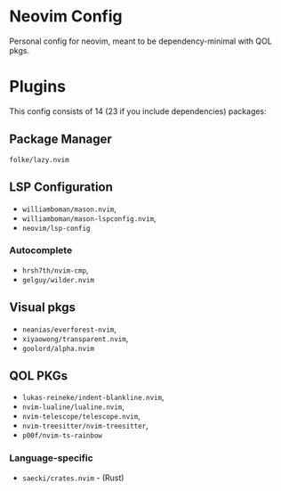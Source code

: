 # Neovim Config

Personal config for neovim, meant to be dependency-minimal with QOL pkgs.

# Plugins

This config consists of 14 (23 if you include dependencies) packages:

## Package Manager

`folke/lazy.nvim`

## LSP Configuration

- `williamboman/mason.nvim`,
- `williamboman/mason-lspconfig.nvim`,
- `neovim/lsp-config`

### Autocomplete

- `hrsh7th/nvim-cmp`,
- `gelguy/wilder.nvim`

## Visual pkgs 

- `neanias/everforest-nvim`,
- `xiyaowong/transparent.nvim`,
- `goolord/alpha.nvim`

## QOL PKGs
- `lukas-reineke/indent-blankline.nvim`,
- `nvim-lualine/lualine.nvim`,
- `nvim-telescope/telescope.nvim`,
- `nvim-treesitter/nvim-treesitter`,
- `p00f/nvim-ts-rainbow`

### Language-specific

- `saecki/crates.nvim` - (Rust)
